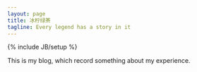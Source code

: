 ```yaml
---
layout: page
title: 冰柠绿茶
tagline: Every legend has a story in it
---
```

{% include JB/setup %}

This is my blog, which record something about my experience.
